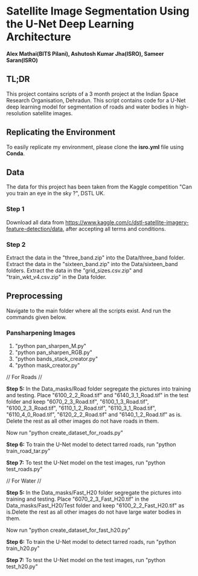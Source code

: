 # Satellite Image Segmentation Using the U-Net Deep Learning Architecture
**Alex Mathai(BITS Pilani), Ashutosh Kumar Jha(ISRO), Sameer Saran(ISRO)**

## TL;DR
This project contains scripts of a 3 month project at the Indian Space Research Organisation, Dehradun. This script contains code for a U-Net deep learning model for segmentation of roads and water bodies in high-resolution satellite images. 

## Replicating the Environment
To easily replicate my environment, please clone the **isro.yml** file using **Conda**.

## Data
The data for this project has been taken from the Kaggle competition "Can you train an eye in the sky ?", DSTL UK.

### Step 1
Download all data from https://www.kaggle.com/c/dstl-satellite-imagery-feature-detection/data, after accepting all terms and conditions.

### Step 2
Extract the data in the "three_band.zip" into the Data/three_band folder.
Extract the data in the "sixteen_band.zip" into the  Data/sixteen_band folders.
Extract the data in the "grid_sizes.csv.zip" and "train_wkt_v4.csv.zip" in the Data folder.

## Preprocessing
Navigate to the main folder where all the scripts exist. And run the commands given below.

### Pansharpening Images
1. "python pan_sharpen_M.py"
2. "python pan_sharpen_RGB.py"
3. "python bands_stack_creator.py"
4. "python mask_creator.py"

// For Roads //

**Step 5:**
In the Data_masks/Road folder segregate the pictures into training and testing. Place "6100_2_2_Road.tif" and "6140_3_1_Road.tif" 
in the test folder and keep "6070_2_3_Road.tif", "6100_1_3_Road.tif", "6100_2_3_Road.tif", "6110_1_2_Road.tif", "6110_3_1_Road.tif", "6110_4_0_Road.tif", "6120_2_2_Road.tif" and "6140_1_2_Road.tif" as is. Delete the rest as all other images do not have roads in them.

Now run "python create_dataset_for_roads.py"

**Step 6:**
To train the U-Net model to detect tarred roads, run "python train_road_tar.py"

**Step 7:**
To test the U-Net model on the test images, run "python test_roads.py"

// For Water //

**Step 5:**
In the Data_masks/Fast_H20 folder segregate the pictures into training and testing. Place "6070_2_3_Fast_H20.tif" in the Data_masks/Fast_H20/Test
folder and keep "6100_2_2_Fast_H20.tif" as is.Delete the rest as all other images do not have large water bodies in them.

Now run "python create_dataset_for_fast_h20.py"

**Step 6:**
To train the U-Net model to detect tarred roads, run "python train_h20.py"

**Step 7:**
To test the U-Net model on the test images, run "python test_h20.py"










